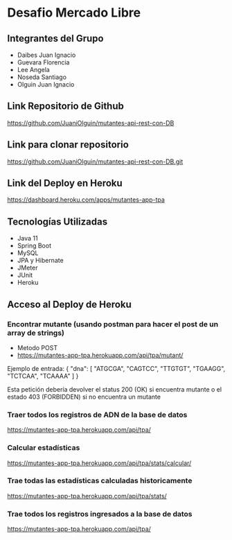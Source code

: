 # Desafio Mercado Libre

## Integrantes del Grupo
- Daibes Juan Ignacio
- Guevara Florencia
- Lee Angela
- Noseda Santiago
- Olguin Juan Ignacio

## Link Repositorio de Github
https://github.com/JuaniOlguin/mutantes-api-rest-con-DB

## Link para clonar repositorio
https://github.com/JuaniOlguin/mutantes-api-rest-con-DB.git

## Link del Deploy en Heroku
https://dashboard.heroku.com/apps/mutantes-app-tpa

## Tecnologías Utilizadas
- Java 11
- Spring Boot
- MySQL
- JPA y Hibernate
- JMeter
- JUnit 
- Heroku

## Acceso al Deploy de Heroku

### Encontrar mutante (usando postman para hacer el post de un array de strings)
- Metodo POST
- https://mutantes-app-tpa.herokuapp.com/api/tpa/mutant/ 

Ejemplo de entrada: 
{
    "dna": [
        "ATGCGA",
        "CAGTCC",
        "TTGTGT",
        "TGAAGG",
        "TCTCAA",
        "TCAAAA"
    ]
}

Esta petición debería devolver el status 200 (OK) si encuentra mutante o el estado 403 (FORBIDDEN) si no encuentra un mutante

### Traer todos los registros de ADN de la base de datos
https://mutantes-app-tpa.herokuapp.com/api/tpa/ 

### Calcular estadísticas
https://mutantes-app-tpa.herokuapp.com/api/tpa/stats/calcular/ 

### Trae todas las estadísticas calculadas historicamente
https://mutantes-app-tpa.herokuapp.com/api/tpa/stats/ 

### Trae todos los registros ingresados a la base de datos
https://mutantes-app-tpa.herokuapp.com/api/tpa/